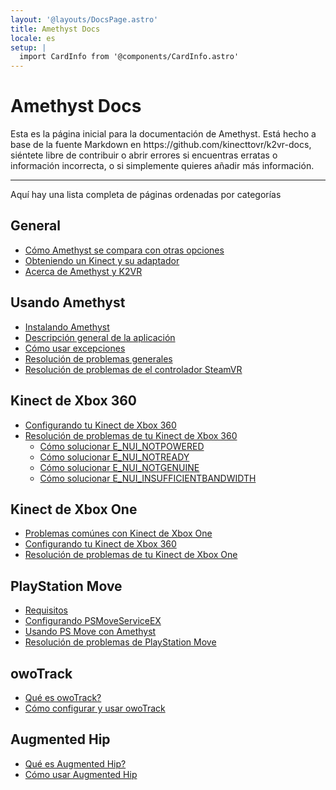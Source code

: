 ```yaml
---
layout: '@layouts/DocsPage.astro'
title: Amethyst Docs
locale: es
setup: | 
  import CardInfo from '@components/CardInfo.astro'
---
```

# Amethyst Docs
<CardInfo title="About these docs">
Esta es la página inicial para la documentación de Amethyst. Está hecho a base de la fuente Markdown en https://github.com/kinecttovr/k2vr-docs, siéntete libre de contribuir o abrir errores si encuentras erratas o información incorrecta, o si simplemente quieres añadir más información.
</CardInfo>

---
Aquí hay una lista completa de páginas ordenadas por categorías 
## General
- [Cómo Amethyst se compara con otras opciones](comparison)
- [Obteniendo un Kinect y su adaptador](buying-kinect)
- [Acerca de Amethyst y K2VR](about)
## Usando Amethyst
- [Instalando Amethyst](app/installation)
- [Descripción general de la aplicación](app/overview)
- [Cómo usar excepciones](app/overrides)
- [Resolución de problemas generales](app/help)
- [Resolución de problemas de el controlador SteamVR](app/steamvr-driver-codes)
## Kinect de Xbox 360
- [Configurando tu Kinect de Xbox 360](360/setup)
- [Resolución de problemas de tu Kinect de Xbox 360](360/troubleshooting)
  - [Cómo solucionar E_NUI_NOTPOWERED](360/troubleshooting/notpowered)
  - [Cómo solucionar E_NUI_NOTREADY](360/troubleshooting/notready)
  - [Cómo solucionar E_NUI_NOTGENUINE](360/troubleshooting/notgenuine)
  - [Cómo solucionar E_NUI_INSUFFICIENTBANDWIDTH](360/troubleshooting/insufficientbandwidth)
## Kinect de Xbox One
- [Problemas comúnes con Kinect de Xbox One](one/common-issues)
- [Configurando tu Kinect de Xbox 360](one/setup)
- [Resolución de problemas de tu Kinect de Xbox One](one/troubleshooting)
## PlayStation Move
- [Requisitos](psmove/what-to-buy)
- [Configurando PSMoveServiceEX](psmove/setup)
- [Usando PS Move con Amethyst](psmove/usage)
- [Resolución de problemas de PlayStation Move](psmove/troubleshooting)
## owoTrack
- [Qué es owoTrack?](owo/about)
- [Cómo configurar y usar owoTrack](owo/setup)
## Augmented Hip
- [Qué es Augmented Hip?](aughip/about)
- [Cómo usar Augmented Hip](aughip/setup)